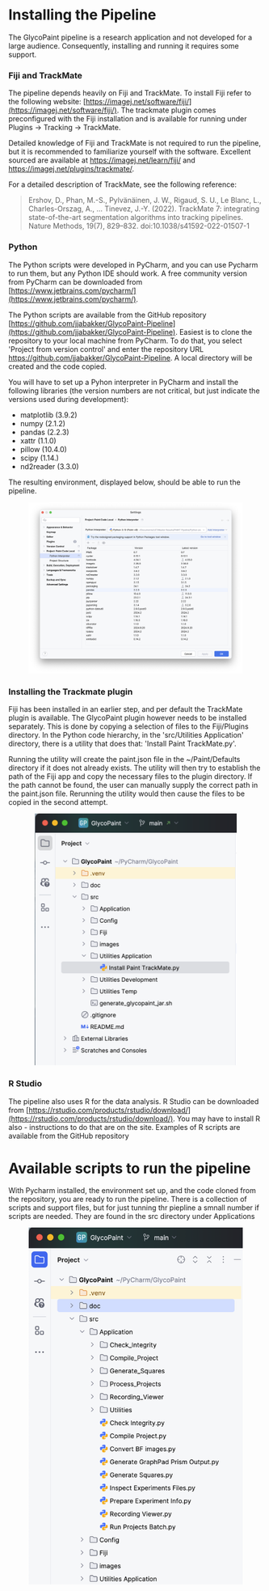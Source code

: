 
# Installing the Pipeline

The GlycoPaint pipeline is a research application and not developed for a large audience. Consequently, installing and running it requires some support.

### Fiji and TrackMate
The pipeline depends heavily on Fiji and TrackMate. To install Fiji refer to the following website: [https://imagej.net/software/fiji/](https://imagej.net/software/fiji/).
The trackmate plugin comes preconfigured with the Fiji installation and is available for running under Plugins -> Tracking -> TrackMate.

Detailed knowledge of Fiji and TrackMate is not required to run the pipeline, but it is recommended to familiarize yourself with the software. Excellent sourced are available at https://imagej.net/learn/fiji/ and https://imagej.net/plugins/trackmate/. 

For a detailed description of TrackMate, see the following reference:

> Ershov, D., Phan, M.-S., Pylvänäinen, J. W., Rigaud, S. U., Le Blanc, L., Charles-Orszag, A., … Tinevez, J.-Y. (2022).
TrackMate 7: integrating state-of-the-art segmentation algorithms into tracking pipelines. Nature Methods, 19(7),
829–832. doi:10.1038/s41592-022-01507-1

### Python
The Python scripts were developed in PyCharm, and you can use Pycharm to run them, but any Python IDE should work. A free community version from PyCharm can be downloaded from [https://www.jetbrains.com/pycharm/](https://www.jetbrains.com/pycharm/).

The Python scripts are available from the GitHub repository [https://github.com/jjabakker/GlycoPaint-Pipeline](https://github.com/jjabakker/GlycoPaint-Pipeline). Easiest is to clone the repository to your local machine from PyCharm. To do that, you select 'Project from version control' and enter the repository URL https://github.com/jjabakker/GlycoPaint-Pipeline. A local directory will be created and the code copied. 

You will have to set up a Pyhon interpreter in PyCharm and install the following libraries (the version numbers are not critical, but just indicate the versions used during development):

- matplotlib (3.9.2)
- numpy (2.1.2)
- pandas (2.2.3)
- xattr (1.1.0)
- pillow (10.4.0)
- scipy (1.14.)
- nd2reader (3.3.0)

The resulting environment, displayed below, should be able to run the pipeline.

<figure style="text-align: center;">
  <img src="Images/pycharm_environment.png" width="700" >
</figure>


### Installing the Trackmate plugin

Fiji has been installed in an earlier step, and per default the TrackMate plugin is available. The GlycoPaint plugin however needs to be installed separately. This is done by copying a selection of files to the Fiji/Plugins directory. In the Python code hierarchy, in the 'src/Utilities Application' directory, there is a utility that does that: 'Install Paint TrackMate.py'. 

Running the utility will create the paint.json file in the ~/Paint/Defaults directory if it does not already exists. The utility will then try to establish the path of the Fiji app and copy the necessary files to the plugin directory. If the path cannot be found, the user can manually supply the correct path in the paint.json file. Rerunning the utility would then cause the files to be copied in the second attempt.  

<figure style="text-align: center;">
  <img src="Images/install_glycopaint.png" width="400" >
</figure>

### R Studio
The pipeline also uses R for the data analysis. R Studio can be downloaded from [https://rstudio.com/products/rstudio/download/](https://rstudio.com/products/rstudio/download/). You may have to install R also - instructions to do that are on the site. Examples of R scripts are available from the GitHub repository

# Available scripts to run the pipeline

With Pycharm installed, the environment set up, and the code cloned from the repository, you are ready to run the pipeline. There is a collection of scripts and support files, but for just tunning thr piepline a smnall number if scripts are needed. They are found in the src directory under Applications

<figure style="text-align: center;">
  <img src="Images/python_scripts.png" width="500" >
</figure>
